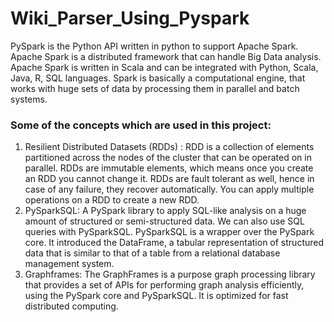 # Wiki_Parser_Using_Pyspark

PySpark is the Python API written in python to support Apache Spark. Apache Spark is a distributed framework that can handle Big Data analysis. Apache Spark is written in Scala and can be integrated with Python, Scala, Java, R, SQL  languages. Spark is basically a computational engine, that works with huge sets of data by processing them in parallel and batch systems.

### Some of the concepts which are used in this project:

1. Resilient Distributed Datasets (RDDs) : RDD is a collection of elements partitioned across the nodes of the cluster that can be operated on in parallel. RDDs are immutable elements, which means once you create an RDD you cannot change it. RDDs are fault tolerant as well, hence in case of any failure, they recover automatically. You can apply multiple operations on a RDD to create a new RDD.
2. PySparkSQL: A PySpark library to apply SQL-like analysis on a huge amount of structured or semi-structured data. We can also use SQL queries with PySparkSQL.  PySparkSQL is a wrapper over the PySpark core. It introduced the DataFrame, a tabular representation of structured data that is similar to that of a table from a relational database management system.
3. Graphframes: The GraphFrames is a purpose graph processing library that provides a set of APIs for performing graph analysis efficiently, using the PySpark core and PySparkSQL. It is optimized for fast distributed computing.

